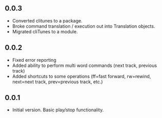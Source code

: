 0.0.3
-----

- Converted clitunes to a package.
- Broke command translation / execution out into Translation objects.
- Migrated cliTunes to a module.

0.0.2
-----

- Fixed error reporting
- Added ability to perform multi word commands (next track, previous track)
- Added shortcuts to some operations (ff=fast forward, rw=rewind, next=next
  track, prev=previous track, etc.)

0.0.1
-----

- Initial version. Basic play/stop functionality.

